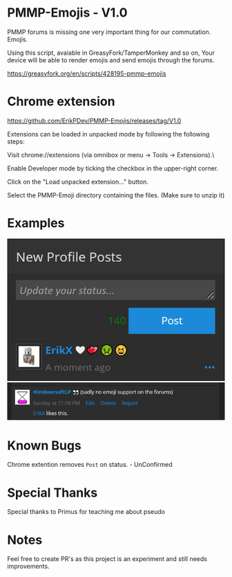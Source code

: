 # PMMP-Emojis - V1.0
PMMP forums is missing one very important thing for our commutation. Emojis.

Using this script, avaiable in GreasyFork/TamperMonkey and so on, Your device will be able to render emojis and send emojis through the forums.

https://greasyfork.org/en/scripts/428195-pmmp-emojis


# Chrome extension
https://github.com/ErikPDev/PMMP-Emojis/releases/tag/V1.0

Extensions can be loaded in unpacked mode by following the following steps:

Visit chrome://extensions (via omnibox or menu -> Tools -> Extensions).\

Enable Developer mode by ticking the checkbox in the upper-right corner.

Click on the "Load unpacked extension..." button.

Select the PMMP-Emoji directory containing the files. (Make sure to unzip it)


# Examples
<img src="https://github.com/ErikPDev/PMMP-Emojis/raw/main/Screenshot%202021-06-19%20184918.png">
<img src="https://github.com/ErikPDev/PMMP-Emojis/raw/main/upload_2021-6-19_22-51-46.png">

# Known Bugs
Chrome extention removes `Post` on status. - UnConfirmed

# Special Thanks
Special thanks to Primus for teaching me about pseudo 

# Notes
Feel free to create PR's as this project is an experiment and still needs improvements.

